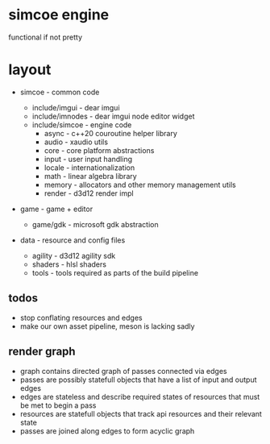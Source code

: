 # simcoe engine
functional if not pretty

# layout
* simcoe - common code
    * include/imgui - dear imgui
    * include/imnodes - dear imgui node editor widget
    * include/simcoe - engine code
        * async - c++20 couroutine helper library
        * audio - xaudio utils
        * core - core platform abstractions
        * input - user input handling
        * locale - internationalization
        * math - linear algebra library
        * memory - allocators and other memory management utils
        * render - d3d12 render impl

* game - game + editor
    * game/gdk - microsoft gdk abstraction

* data - resource and config files
    * agility - d3d12 agility sdk
    * shaders - hlsl shaders
    * tools - tools required as parts of the build pipeline

## todos
* stop conflating resources and edges
* make our own asset pipeline, meson is lacking sadly


## render graph 
* graph contains directed graph of passes connected via edges
* passes are possibly statefull objects that have a list of input and output edges
* edges are stateless and describe required states of resources that must be met to begin a pass
* resources are statefull objects that track api resources and their relevant state
* passes are joined along edges to form acyclic graph